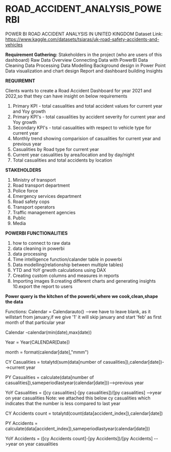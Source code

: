 # ROAD_ACCIDENT_ANALYSIS_POWERBI

POWER BI ROAD ACCIDENT ANALYSIS IN UNITED KINGDOM
Dataset Link: https://www.kaggle.com/datasets/tsiaras/uk-road-safety-accidents-and-vehicles


**Requirement Gathering:**
Stakeholders in the project (who are users of this dashboard)
Raw Data Overview
Connecting Data with PowerBI
Data Cleaning
Data Processing
Data Modelling
Background design in Power Point
Data visualization and chart design
Report and dashboard building
Insights


**REQUIREMNT**

Clients wants to create a Road Accident Dashboard for year 2021 and 2022,so that they can have insight on below requirements

1. Primary KPI - total casualities and total accident values for current year and Yoy growth
2. Primary KPI's - total casualities by accident severity for current year and Yoy growth
3. Secondary KPI's - total casualities with respect to vehicle type for  current year
4. Monthly trend showing comparision of casualities for current year and previous year
5. Casualities by Road type for current year
6. Current year casualities by area/location and by day/night
7. Total casualities and total accidents by location

**STAKEHOLDERS**
1. Ministry of transport
2. Road transport department
3. Police force
4. Emergency services department
5. Road safety cops
6. Transport operators
7. Traffic management agencies
8. Public
9. Media

**POWERBI FUNCTIONALITIES**
1. how to connect to raw data
2. data cleaning in powerbi
3. data processing
4. Time intelligence function/calander table in powerbi
5. Data modelling(relationship between multiple tables)
6. YTD and YoY grwoth calculations using DAX
7. Creating custom columns and measures in reports
8. Importing images
9.creating different charts and generating insights
10.export the report to users


**Power query is the kitchen of the powerbi,where we cook,clean,shape the data**

Functions:
Calendar = Calendarauto() -->we have to leave blank, as it willstart from january,if we give '1' it will skip january and start 'feb' as first month of that particular year

Calendar -calendar(min(date),max(date))

Year = Year(CALENDAR[Date])

month = format(calendar[date],"mmm")

CY Casualities = totalytd(sum(data[number of casualities]),calendar[date])-->current year

PY Casualities = calculate(data[number of casualities]),sameperiodlastyear(calendar[date]))-->previous year

YoY Casualities = ([cy casualities]-[py casualities])/[py casualities] -->year on year casualities
Note: we attached this below cy casualities which indicates that the number is less compared to last year

CY Accidents count = totalytd(count(data[accident_index]),calendar[date])

PY Accidents = calculate(data[accident_index]),sameperiodlastyear(calendar[date]))

YoY Accidents = ([cy Accidents count]-[py Accidents])/[py Accidents] -->year on year casualities

